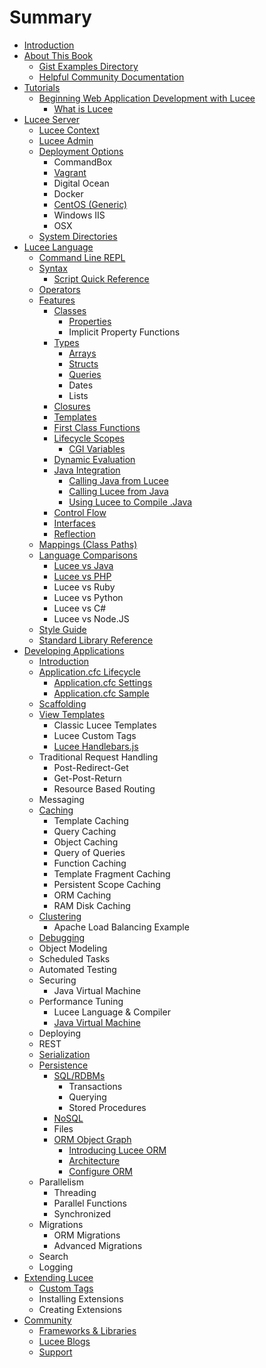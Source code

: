# Summary

* [Introduction](README.md)
* [About This Book](about_this_book.md)
   * [Gist Examples Directory](gist_examples_directory.md)
   * [Helpful Community Documentation](helpful_community_documentation.md)
* [Tutorials](chapter1.md)
   * [Beginning Web Application Development with Lucee](beginning_web_application_development_with_lucee.md)
       * [What is Lucee](what_is_lucee.md)
* [Lucee Server](lucee_server.md)
   * [Lucee Context](lucee_context.md)
   * [Lucee Admin](lucee_admin.md)
   * [Deployment Options](deployment_options.md)
       * CommandBox
       * [Vagrant](vagrant.md)
       * Digital Ocean
       * Docker
       * [CentOS (Generic)](centos_generic.md)
       * Windows IIS
       * OSX
   * [System Directories](system_directories.md)
* [Lucee Language](lucee_language.md)
   * [Command Line REPL](command_line_repl.md)
   * [Syntax](syntax.md)
       * [Script Quick Reference](script_cheat_sheet.md)
   * [Operators](operators.md)
   * [Features](features.md)
       * [Classes](classes.md)
           * [Properties](properties.md)
           * Implicit Property Functions
       * [Types](types.md)
           * [Arrays](arrays.md)
           * [Structs](structs.md)
           * [Queries](queries.md)
           * Dates
           * Lists
       * [Closures](closures.md)
       * [Templates](templates.md)
       * [First Class Functions](first_class_functions.md)
       * [Lifecycle Scopes](lifecycle_scopes.md)
           * [CGI Variables](cgi_variables.md)
       * [Dynamic Evaluation](dynamic_evaluation.md)
       * [Java Integration](java_integration.md)
           * [Calling Java from Lucee](calling_java_from_lucee.md)
           * [Calling Lucee from Java](calling_lucee_from_java.md)
           * [Using Lucee to Compile .Java](using_lucee_to_compile_java.md)
       * [Control Flow](control_flow.md)
       * [Interfaces](interfaces.md)
       * [Reflection](reflection.md)
   * [Mappings (Class Paths)](mappings_class_paths.md)
   * [Language Comparisons](language_comparisons.md)
       * [Lucee vs Java](lucee_vs_java.md)
       * [Lucee vs PHP](lucee_vs_php.md)
       * Lucee vs Ruby
       * Lucee vs Python
       * Lucee vs C#
       * Lucee vs Node.JS
   * [Style Guide](style_guide.md)
   * [Standard Library Reference](standard_library_reference.md)
* [Developing Applications](developing_applications.md)
   * [Introduction](introduction.md)
   * [Application.cfc Lifecycle](applicationcfc_lifecycle.md)
       * [Application.cfc Settings](applicationcfc_settings.md)
       * [Application.cfc Sample](applicationcfc_sample.md)
   * [Scaffolding](scaffolding.md)
   * [View Templates](view_templates.md)
       * Classic Lucee Templates
       * Lucee Custom Tags
       * [Lucee Handlebars.js](lucee_handlebarsjs.md)
   * Traditional Request Handling
       * Post-Redirect-Get
       * Get-Post-Return
       * Resource Based Routing
   * Messaging
   * [Caching](caching.md)
       * Template Caching
       * Query Caching
       * Object Caching
       * Query of Queries
       * Function Caching
       * Template Fragment Caching
       * Persistent Scope Caching
       * ORM Caching
       * RAM Disk Caching
   * [Clustering](clustering.md)
       * Apache Load Balancing Example
   * [Debugging](debugging.md)
   * Object Modeling
   * Scheduled Tasks
   * Automated Testing
   * Securing
       * Java Virtual Machine
   * Performance Tuning
       * Lucee Language & Compiler
       * [Java Virtual Machine](java_virtual_machine.md)
   * Deploying
   * REST
   * [Serialization](serialization.md)
   * [Persistence](persistence.md)
       * [SQL/RDBMs](sqlrdbms.md)
           * Transactions
           * Querying
           * Stored Procedures
       * [NoSQL](nosql.md)
       * Files
       * [ORM Object Graph](orm.md)
           * [Introducing Lucee ORM](introducing_lucee_orm.md)
           * [Architecture](architecture.md)
           * [Configure ORM](configure_orm.md)
   * Parallelism
       * Threading
       * Parallel Functions
       * Synchronized
   * Migrations
       * ORM Migrations
       * Advanced Migrations
   * Search
   * Logging
* [Extending Lucee](extending_lucee.md)
   * [Custom Tags](custom_tags.md)
   * Installing Extensions
   * Creating Extensions
* [Community](community.md)
   * [Frameworks & Libraries](frameworks_&_libraries.md)
   * [Lucee Blogs](lucee_blogs.md)
   * [Support](support.md)


